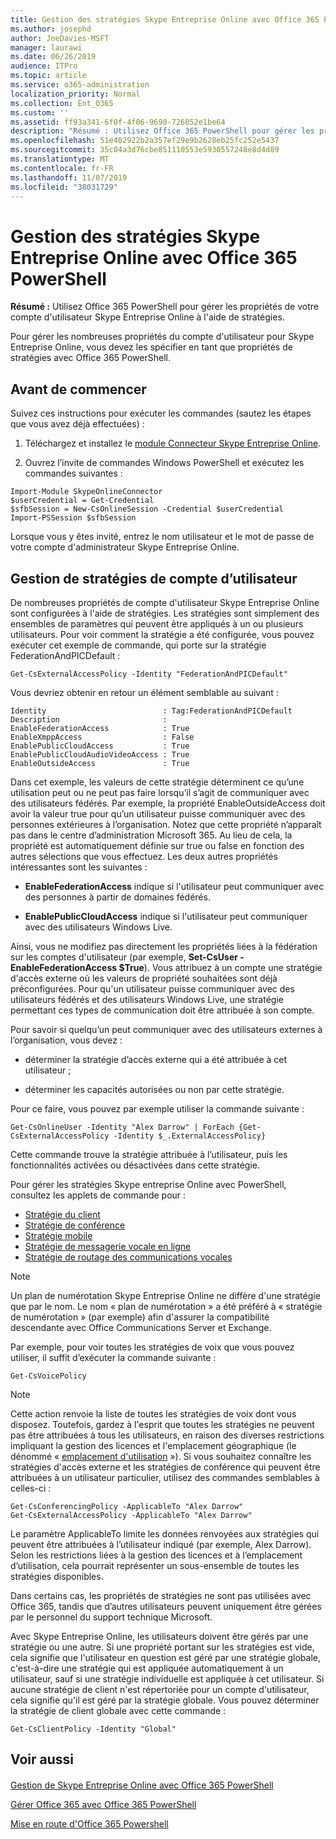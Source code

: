 ```yaml
---
title: Gestion des stratégies Skype Entreprise Online avec Office 365 PowerShell
ms.author: josephd
author: JoeDavies-MSFT
manager: laurawi
ms.date: 06/26/2019
audience: ITPro
ms.topic: article
ms.service: o365-administration
localization_priority: Normal
ms.collection: Ent_O365
ms.custom: ''
ms.assetid: ff93a341-6f0f-4f06-9690-726052e1be64
description: "Résumé : Utilisez Office 365 PowerShell pour gérer les propriétés de votre compte d'utilisateur Skype Entreprise Online à l'aide de stratégies."
ms.openlocfilehash: 51e402922b2a357ef29e9b2628eb25fc252e5437
ms.sourcegitcommit: 35c04a3d76cbe851110553e5930557248e8d4d89
ms.translationtype: MT
ms.contentlocale: fr-FR
ms.lasthandoff: 11/07/2019
ms.locfileid: "38031729"
---
```

# <a name="manage-skype-for-business-online-policies-with-office-365-powershell"></a>Gestion des stratégies Skype Entreprise Online avec Office 365 PowerShell

 **Résumé :** Utilisez Office 365 PowerShell pour gérer les propriétés de votre compte d'utilisateur Skype Entreprise Online à l'aide de stratégies.
  
Pour gérer les nombreuses propriétés du compte d'utilisateur pour Skype Entreprise Online, vous devez les spécifier en tant que propriétés de stratégies avec Office 365 PowerShell.
  
## <a name="before-you-begin"></a>Avant de commencer

Suivez ces instructions pour exécuter les commandes (sautez les étapes que vous avez déjà effectuées) :
  
1. Téléchargez et installez le [module Connecteur Skype Entreprise Online](https://www.microsoft.com/download/details.aspx?id=39366).
    
2. Ouvrez l’invite de commandes Windows PowerShell et exécutez les commandes suivantes : 
    
```
Import-Module SkypeOnlineConnector
$userCredential = Get-Credential
$sfbSession = New-CsOnlineSession -Credential $userCredential
Import-PSSession $sfbSession
  ```

Lorsque vous y êtes invité, entrez le nom utilisateur et le mot de passe de votre compte d'administrateur Skype Entreprise Online.
    
## <a name="manage-user-account-policies"></a>Gestion de stratégies de compte d’utilisateur

De nombreuses propriétés de compte d'utilisateur Skype Entreprise Online sont configurées à l'aide de stratégies. Les stratégies sont simplement des ensembles de paramètres qui peuvent être appliqués à un ou plusieurs utilisateurs. Pour voir comment la stratégie a été configurée, vous pouvez exécuter cet exemple de commande, qui porte sur la stratégie FederationAndPICDefault :
  
```
Get-CsExternalAccessPolicy -Identity "FederationAndPICDefault"
```

Vous devriez obtenir en retour un élément semblable au suivant :
  
```
Identity                          : Tag:FederationAndPICDefault
Description                       :
EnableFederationAccess            : True
EnableXmppAccess                  : False
EnablePublicCloudAccess           : True
EnablePublicCloudAudioVideoAccess : True
EnableOutsideAccess               : True
```

Dans cet exemple, les valeurs de cette stratégie déterminent ce qu’une utilisation peut ou ne peut pas faire lorsqu’il s’agit de communiquer avec des utilisateurs fédérés. Par exemple, la propriété EnableOutsideAccess doit avoir la valeur true pour qu’un utilisateur puisse communiquer avec des personnes extérieures à l’organisation. Notez que cette propriété n’apparaît pas dans le centre d’administration Microsoft 365. Au lieu de cela, la propriété est automatiquement définie sur true ou false en fonction des autres sélections que vous effectuez. Les deux autres propriétés intéressantes sont les suivantes :
  
- **EnableFederationAccess** indique si l'utilisateur peut communiquer avec des personnes à partir de domaines fédérés.
    
- **EnablePublicCloudAccess** indique si l'utilisateur peut communiquer avec des utilisateurs Windows Live.
    
Ainsi, vous ne modifiez pas directement les propriétés liées à la fédération sur les comptes d'utilisateur (par exemple, **Set-CsUser -EnableFederationAccess $True**). Vous attribuez à un compte une stratégie d'accès externe où les valeurs de propriété souhaitées sont déjà préconfigurées. Pour qu'un utilisateur puisse communiquer avec des utilisateurs fédérés et des utilisateurs Windows Live, une stratégie permettant ces types de communication doit être attribuée à son compte.
  
Pour savoir si quelqu’un peut communiquer avec des utilisateurs externes à l’organisation, vous devez :
  
- déterminer la stratégie d’accès externe qui a été attribuée à cet utilisateur ;
    
- déterminer les capacités autorisées ou non par cette stratégie.
    
Pour ce faire, vous pouvez par exemple utiliser la commande suivante :
  
```
Get-CsOnlineUser -Identity "Alex Darrow" | ForEach {Get-CsExternalAccessPolicy -Identity $_.ExternalAccessPolicy}
```

Cette commande trouve la stratégie attribuée à l’utilisateur, puis les fonctionnalités activées ou désactivées dans cette stratégie.
  
Pour gérer les stratégies Skype entreprise Online avec PowerShell, consultez les applets de commande pour :

- [Stratégie du client](https://docs.microsoft.com/previous-versions//mt228132(v=technet.10)#client-policy-cmdlets)
- [Stratégie de conférence](https://docs.microsoft.com/previous-versions//mt228132(v=technet.10)#conferencing-policy-cmdlets)
- [Stratégie mobile](https://docs.microsoft.com/previous-versions//mt228132(v=technet.10)#mobile-policy-cmdlets)
- [Stratégie de messagerie vocale en ligne](https://docs.microsoft.com/previous-versions//mt228132(v=technet.10)#online-voicemail-policy-cmdlets)
- [Stratégie de routage des communications vocales](https://docs.microsoft.com/previous-versions//mt228132(v=technet.10)#voice-routing-policy-cmdlets)


> [!NOTE]
> Un plan de numérotation Skype Entreprise Online ne diffère d'une stratégie que par le nom. Le nom « plan de numérotation » a été préféré à « stratégie de numérotation » (par exemple) afin d'assurer la compatibilité descendante avec Office Communications Server et Exchange. 
  
Par exemple, pour voir toutes les stratégies de voix que vous pouvez utiliser, il suffit d’exécuter la commande suivante :
  
```
Get-CsVoicePolicy
```

> [!NOTE]
> Cette action renvoie la liste de toutes les stratégies de voix dont vous disposez. Toutefois, gardez à l'esprit que toutes les stratégies ne peuvent pas être attribuées à tous les utilisateurs, en raison des diverses restrictions impliquant la gestion des licences et l'emplacement géographique (le dénommé « [emplacement d'utilisation](https://msdn.microsoft.com/library/azure/dn194136.aspx) »). Si vous souhaitez connaître les stratégies d'accès externe et les stratégies de conférence qui peuvent être attribuées à un utilisateur particulier, utilisez des commandes semblables à celles-ci : 

```
Get-CsConferencingPolicy -ApplicableTo "Alex Darrow"
Get-CsExternalAccessPolicy -ApplicableTo "Alex Darrow"
```

Le paramètre ApplicableTo limite les données renvoyées aux stratégies qui peuvent être attribuées à l’utilisateur indiqué (par exemple, Alex Darrow). Selon les restrictions liées à la gestion des licences et à l’emplacement d’utilisation, cela pourrait représenter un sous-ensemble de toutes les stratégies disponibles. 
  
Dans certains cas, les propriétés de stratégies ne sont pas utilisées avec Office 365, tandis que d’autres utilisateurs peuvent uniquement être gérées par le personnel du support technique Microsoft. 
  
Avec Skype Entreprise Online, les utilisateurs doivent être gérés par une stratégie ou une autre. Si une propriété portant sur les stratégies est vide, cela signifie que l'utilisateur en question est géré par une stratégie globale, c'est-à-dire une stratégie qui est appliquée automatiquement à un utilisateur, sauf si une stratégie individuelle est appliquée à cet utilisateur. Si aucune stratégie de client n'est répertoriée pour un compte d'utilisateur, cela signifie qu'il est géré par la stratégie globale. Vous pouvez déterminer la stratégie de client globale avec cette commande :
  
```
Get-CsClientPolicy -Identity "Global"
```

## <a name="see-also"></a>Voir aussi

#### 

[Gestion de Skype Entreprise Online avec Office 365 PowerShell](manage-skype-for-business-online-with-office-365-powershell.md)
  
[Gérer Office 365 avec Office 365 PowerShell](manage-office-365-with-office-365-powershell.md)
  
[Mise en route d'Office 365 Powershell](getting-started-with-office-365-powershell.md)

